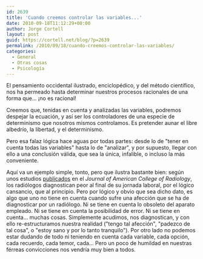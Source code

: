 ```yaml
---
id: 2639
title: 'Cuando creemos controlar las variables...'
date: 2010-09-18T11:12:29+00:00
author: Jorge Cortell
layout: post
guid: https://cortell.net/blog/?p=2639
permalink: /2010/09/18/cuando-creemos-controlar-las-variables/
categories:
  - General
  - Otras cosas
  - Psicología
---
```

El pensamiento occidental ilustrado, enciclopédico, y del método científico, nos ha permeado hasta determinar nuestros procesos racionales de una forma que... ¡no es racional!

Creemos que, tenidas en cuenta y analizadas las variables, podremos despejar la ecuación, y así ser los controladores de una especie de determinismo que nosotros mismos controlamos. Es pretender aunar el libre albedrío, la libertad, y el determinismo.

Pero esa falaz lógica hace aguas por todas partes: desde lo de "tener en cuenta todas las variables" hasta lo de "analizar", y por supuesto, llegar con ello a una conclusión válida, que sea la única, infalible, o incluso la más conveniente.

Aquí va un ejemplo simple, tonto, pero que ilustra bastante bien: según unos estudios <a title="https://www.healthimaging.com/index.php?option=com_articles&amp;task=view&amp;id=24143&amp;division=hiit" href="https://www.healthimaging.com/index.php?option=com_articles&amp;task=view&amp;id=24143&amp;division=hiit" target="_blank">publicados</a> en el _Journal of American College of Radiology_, los radiólogos diagnostican peor al final de su jornada laboral, por el lógico cansancio, que al principio. Pero por lógico y obvio que sea dicho dato, es algo que uno no tiene en cuenta cuando sufre una afección que se ha de diagnosticar por un radiólogo. Ni se tiene en cuenta lo obsoleto del aparato empleado. Ni se tiene en cuenta la posibilidad de error. Ni se tiene en cuenta... muchas cosas. Simplemente acudimos, nos diagnostican, y con ello re-estructuramos nuestra realidad ("tengo tal afección", "padezco de tal cosa", o "estoy sano y por lo tanto tranquilo"). Por otro lado no podemos estar dudando de todo ni teniendo en cuenta cada variable, cada opción, cada recuerdo, cada temor, cada... Pero un poco de humildad en nuestras férreas convicciones nos vendría muy bien a todos.